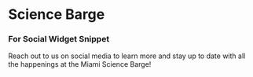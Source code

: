 # Science Barge


### For Social Widget Snippet
<div>
<a href="https://www.facebook.com/miamisciencebarge" target="_blank"><i class="fa fa-facebook"></i></a>
<a href="https://twitter.com/miascibarge" target="_blank"><i class="fa fa-twitter"></i></a>
<a href="https://instagram.com/miascibarge/" target="_blank"><i class="fa fa-instagram"></i></a>
</div>
<p>Reach out to us on social media to learn more and stay up to date with all the happenings at the Miami Science Barge!</p>